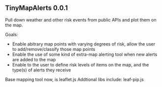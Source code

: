 ## TinyMapAlerts 0.0.1

Pull down weather and other risk events from public APIs and plot them on the map.

Goals: 
* Enable abitrary map points with varying degrees of risk, allow the user to add/remove/classify those map points
* Enable the use of some kind of extra-map alerting tool when new alerts are added to the map
* Enable to the user to define risk levels of items on the map, and the type(s) of alerts they receive

Base mapping tool now, is leaflet.js 
Addtional libs include: leaf-pip.js
